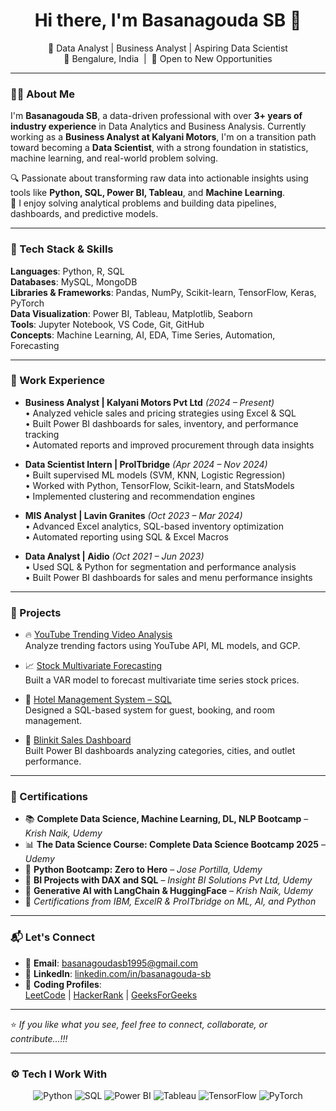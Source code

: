 <h1 align="center">Hi there, I'm Basanagouda SB 👋</h1>

<p align="center">
  🚀 Data Analyst | Business Analyst | Aspiring Data Scientist<br>
  📍 Bengalure, India &nbsp;|&nbsp; 💼 Open to New Opportunities
</p>

---

### 👨‍💻 About Me

I'm **Basanagouda SB**, a data-driven professional with over **3+ years of industry experience** in Data Analytics and Business Analysis. Currently working as a **Business Analyst at Kalyani Motors**, I'm on a transition path toward becoming a **Data Scientist**, with a strong foundation in statistics, machine learning, and real-world problem solving.

🔍 Passionate about transforming raw data into actionable insights using tools like **Python, SQL, Power BI, Tableau**, and **Machine Learning**.  
🎯 I enjoy solving analytical problems and building data pipelines, dashboards, and predictive models.

---

### 🧰 Tech Stack & Skills

**Languages**: Python, R, SQL  
**Databases**: MySQL, MongoDB  
**Libraries & Frameworks**: Pandas, NumPy, Scikit-learn, TensorFlow, Keras, PyTorch  
**Data Visualization**: Power BI, Tableau, Matplotlib, Seaborn  
**Tools**: Jupyter Notebook, VS Code, Git, GitHub  
**Concepts**: Machine Learning, AI, EDA, Time Series, Automation, Forecasting

---

### 💼 Work Experience

- **Business Analyst | Kalyani Motors Pvt Ltd** *(2024 – Present)*  
  • Analyzed vehicle sales and pricing strategies using Excel & SQL  
  • Built Power BI dashboards for sales, inventory, and performance tracking  
  • Automated reports and improved procurement through data insights  

- **Data Scientist Intern | ProITbridge** *(Apr 2024 – Nov 2024)*  
  • Built supervised ML models (SVM, KNN, Logistic Regression)  
  • Worked with Python, TensorFlow, Scikit-learn, and StatsModels  
  • Implemented clustering and recommendation engines  

- **MIS Analyst | Lavin Granites** *(Oct 2023 – Mar 2024)*  
  • Advanced Excel analytics, SQL-based inventory optimization  
  • Automated reporting using SQL & Excel Macros  

- **Data Analyst | Aidio** *(Oct 2021 – Jun 2023)*  
  • Used SQL & Python for segmentation and performance analysis  
  • Built Power BI dashboards for sales and menu performance insights

---

### 🚀 Projects

- 🔥 [YouTube Trending Video Analysis](https://github.com/BASANAGOUDA-SB/Youtube-Trending-Video-analysis-using-API)  
  Analyze trending factors using YouTube API, ML models, and GCP.

- 📈 [Stock Multivariate Forecasting](https://github.com/BASANAGOUDA-SB/Multivariate-Analysis)  
  Built a VAR model to forecast multivariate time series stock prices.

- 🏨 [Hotel Management System – SQL](https://github.com/BASANAGOUDA-SB/HOTEL-MANAGEMENT-SYSTEM)  
  Designed a SQL-based system for guest, booking, and room management.

- 🛒 [Blinkit Sales Dashboard](https://github.com/BASANAGOUDA-SB/Blinkit-Analysis)  
  Built Power BI dashboards analyzing categories, cities, and outlet performance.

---

### 🏅 Certifications

- 📚 **Complete Data Science, Machine Learning, DL, NLP Bootcamp** – *Krish Naik, Udemy*  
- 📊 **The Data Science Course: Complete Data Science Bootcamp 2025** – *Udemy*  
- 🐍 **Python Bootcamp: Zero to Hero** – *Jose Portilla, Udemy*  
- 🎯 **BI Projects with DAX and SQL** – *Insight BI Solutions Pvt Ltd, Udemy*  
- 🔗 **Generative AI with LangChain & HuggingFace** – *Krish Naik, Udemy*  
- 📜 *Certifications from IBM, ExcelR & ProITbridge on ML, AI, and Python*

---

### 📬 Let's Connect

- 📧 **Email**: [basanagoudasb1995@gmail.com](mailto:basanagoudasb1995@gmail.com)  
- 💼 **LinkedIn**: [linkedin.com/in/basanagouda-sb](https://www.linkedin.com/in/basanagouda-sb/)  
- 🧠 **Coding Profiles**:  
  [LeetCode](https://leetcode.com/u/Basanagoudasb/) | [HackerRank](https://www.hackerrank.com/) | [GeeksForGeeks](https://www.geeksforgeeks.org/)

---

⭐ _If you like what you see, feel free to connect, collaborate, or contribute...!!!_

---

### ⚙️ Tech I Work With

<p align="center">
  <img src="https://img.icons8.com/color/48/000000/python.png" alt="Python"/>
  <img src="https://img.icons8.com/color/48/000000/sql.png" alt="SQL"/>
  <img src="https://img.icons8.com/color/48/000000/power-bi.png" alt="Power BI"/>
  <img src="https://img.icons8.com/color/48/000000/tableau-software.png" alt="Tableau"/>
  <img src="https://img.icons8.com/color/48/000000/tensorflow.png" alt="TensorFlow"/>
  <img src="https://img.icons8.com/color/48/000000/pytorch.png" alt="PyTorch"/>
</p>
